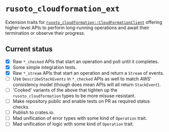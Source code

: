 # `rusoto_cloudformation_ext`

Extension traits for [`rusoto_cloudformation::CloudFormationClient`](https://docs.rs/rusoto_cloudformation/0.46.0/rusoto_cloudformation/struct.CloudFormationClient.html) offering higher-level APIs to perform long-running operations and await their termination or observe their progress.

## Current status

- [x] Raw `*_checked` APIs that start an operation and poll until it completes.
- [x] Some simple integration tests.
- [x] Raw `*_stream` APIs that start an operation and return a `Stream` of events.
- [ ] Use `DescribeStackEvents` in `*_checked` APIs as well to match AWS' consistency model (though does mean APIs will all return `StackEvent`).
- [ ] 'Cooked' variants of the above that tighten up the `rusoto_cloudformation` types to be more misuse-resistant.
- [ ] Make repository public and enable tests on PR as required status checks.
- [ ] Publish to crates.io.
- [ ] Mad unification of error types with some kind of `Operation` trait.
- [ ] Mad unification of logic with some kind of `Operation` trait.
